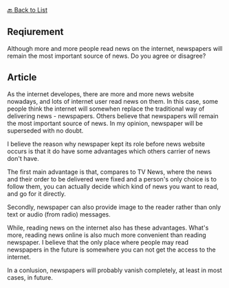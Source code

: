 [🔙 Back to List](../index.md)

## Reqiurement
Although more and more people read news on the internet, newspapers will remain the most important source of news. Do you agree or disagree?

## Article
As the internet developes, there are more and more news website nowadays, and lots of internet user read news on them. In this case, some people think the internet will somewhen replace the traditional way of delivering news - newspapers. Others believe that newspapers will remain the most important source of news. In my opinion, newspaper will be superseded with no doubt.

I believe the reason why newspaper kept its role before news website occurs is that it do have some advantages which others carrier of news don't have. 

The first main advantage is that, compares to TV News, where the news and their order to be delivered were fixed and a person's only choice is to follow them, you can actually decide which kind of news you want to read, and go for it directly.

Secondly, newspaper can also provide image to the reader rather than only text or audio (from radio) messages.

While, reading news on the internet also has these advantages. What's more, reading news online is also much more convenient than reading newspaper. I believe that the only place where people may read newspapers in the future is somewhere you can not get the access to the internet.

In a conlusion, newspapers will probably vanish completely, at least in most cases, in future.